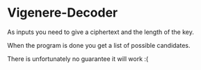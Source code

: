 # Vigenere-Decoder

As inputs you need to give a ciphertext and the length of the key.

When the program is done you get a list of possible candidates.

There is unfortunately no guarantee it will work :(
